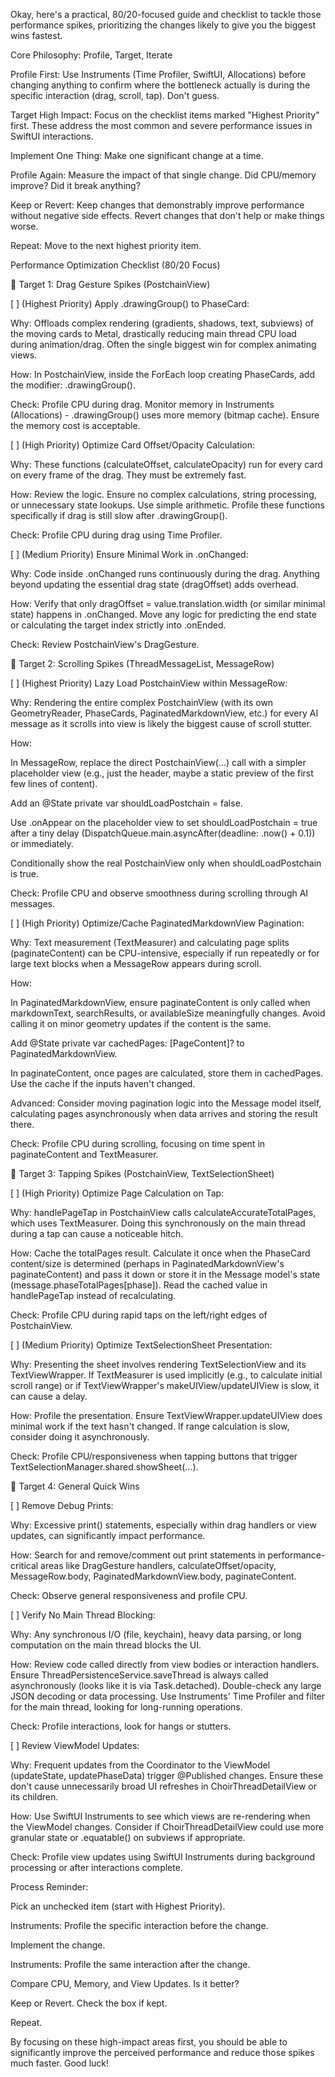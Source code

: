 Okay, here's a practical, 80/20-focused guide and checklist to tackle those performance spikes, prioritizing the changes likely to give you the biggest wins fastest.

Core Philosophy: Profile, Target, Iterate

Profile First: Use Instruments (Time Profiler, SwiftUI, Allocations) before changing anything to confirm where the bottleneck actually is during the specific interaction (drag, scroll, tap). Don't guess.

Target High Impact: Focus on the checklist items marked "Highest Priority" first. These address the most common and severe performance issues in SwiftUI interactions.

Implement One Thing: Make one significant change at a time.

Profile Again: Measure the impact of that single change. Did CPU/memory improve? Did it break anything?

Keep or Revert: Keep changes that demonstrably improve performance without negative side effects. Revert changes that don't help or make things worse.

Repeat: Move to the next highest priority item.

Performance Optimization Checklist (80/20 Focus)

🎯 Target 1: Drag Gesture Spikes (PostchainView)

[ ] (Highest Priority) Apply .drawingGroup() to PhaseCard:

Why: Offloads complex rendering (gradients, shadows, text, subviews) of the moving cards to Metal, drastically reducing main thread CPU load during animation/drag. Often the single biggest win for complex animating views.

How: In PostchainView, inside the ForEach loop creating PhaseCards, add the modifier: .drawingGroup().

Check: Profile CPU during drag. Monitor memory in Instruments (Allocations) - .drawingGroup() uses more memory (bitmap cache). Ensure the memory cost is acceptable.

[ ] (High Priority) Optimize Card Offset/Opacity Calculation:

Why: These functions (calculateOffset, calculateOpacity) run for every card on every frame of the drag. They must be extremely fast.

How: Review the logic. Ensure no complex calculations, string processing, or unnecessary state lookups. Use simple arithmetic. Profile these functions specifically if drag is still slow after .drawingGroup().

Check: Profile CPU during drag using Time Profiler.

[ ] (Medium Priority) Ensure Minimal Work in .onChanged:

Why: Code inside .onChanged runs continuously during the drag. Anything beyond updating the essential drag state (dragOffset) adds overhead.

How: Verify that only dragOffset = value.translation.width (or similar minimal state) happens in .onChanged. Move any logic for predicting the end state or calculating the target index strictly into .onEnded.

Check: Review PostchainView's DragGesture.

🎯 Target 2: Scrolling Spikes (ThreadMessageList, MessageRow)

[ ] (Highest Priority) Lazy Load PostchainView within MessageRow:

Why: Rendering the entire complex PostchainView (with its own GeometryReader, PhaseCards, PaginatedMarkdownView, etc.) for every AI message as it scrolls into view is likely the biggest cause of scroll stutter.

How:

In MessageRow, replace the direct PostchainView(...) call with a simpler placeholder view (e.g., just the header, maybe a static preview of the first few lines of content).

Add an @State private var shouldLoadPostchain = false.

Use .onAppear on the placeholder view to set shouldLoadPostchain = true after a tiny delay (DispatchQueue.main.asyncAfter(deadline: .now() + 0.1)) or immediately.

Conditionally show the real PostchainView only when shouldLoadPostchain is true.

Check: Profile CPU and observe smoothness during scrolling through AI messages.

[ ] (High Priority) Optimize/Cache PaginatedMarkdownView Pagination:

Why: Text measurement (TextMeasurer) and calculating page splits (paginateContent) can be CPU-intensive, especially if run repeatedly or for large text blocks when a MessageRow appears during scroll.

How:

In PaginatedMarkdownView, ensure paginateContent is only called when markdownText, searchResults, or availableSize meaningfully changes. Avoid calling it on minor geometry updates if the content is the same.

Add @State private var cachedPages: [PageContent]? to PaginatedMarkdownView.

In paginateContent, once pages are calculated, store them in cachedPages. Use the cache if the inputs haven't changed.

Advanced: Consider moving pagination logic into the Message model itself, calculating pages asynchronously when data arrives and storing the result there.

Check: Profile CPU during scrolling, focusing on time spent in paginateContent and TextMeasurer.

🎯 Target 3: Tapping Spikes (PostchainView, TextSelectionSheet)

[ ] (High Priority) Optimize Page Calculation on Tap:

Why: handlePageTap in PostchainView calls calculateAccurateTotalPages, which uses TextMeasurer. Doing this synchronously on the main thread during a tap can cause a noticeable hitch.

How: Cache the totalPages result. Calculate it once when the PhaseCard content/size is determined (perhaps in PaginatedMarkdownView's paginateContent) and pass it down or store it in the Message model's state (message.phaseTotalPages[phase]). Read the cached value in handlePageTap instead of recalculating.

Check: Profile CPU during rapid taps on the left/right edges of PostchainView.

[ ] (Medium Priority) Optimize TextSelectionSheet Presentation:

Why: Presenting the sheet involves rendering TextSelectionView and its TextViewWrapper. If TextMeasurer is used implicitly (e.g., to calculate initial scroll range) or if TextViewWrapper's makeUIView/updateUIView is slow, it can cause a delay.

How: Profile the presentation. Ensure TextViewWrapper.updateUIView does minimal work if the text hasn't changed. If range calculation is slow, consider doing it asynchronously.

Check: Profile CPU/responsiveness when tapping buttons that trigger TextSelectionManager.shared.showSheet(...).

🎯 Target 4: General Quick Wins

[ ] Remove Debug Prints:

Why: Excessive print() statements, especially within drag handlers or view updates, can significantly impact performance.

How: Search for and remove/comment out print statements in performance-critical areas like DragGesture handlers, calculateOffset/opacity, MessageRow.body, PaginatedMarkdownView.body, paginateContent.

Check: Observe general responsiveness and profile CPU.

[ ] Verify No Main Thread Blocking:

Why: Any synchronous I/O (file, keychain), heavy data parsing, or long computation on the main thread blocks the UI.

How: Review code called directly from view bodies or interaction handlers. Ensure ThreadPersistenceService.saveThread is always called asynchronously (looks like it is via Task.detached). Double-check any large JSON decoding or data processing. Use Instruments' Time Profiler and filter for the main thread, looking for long-running operations.

Check: Profile interactions, look for hangs or stutters.

[ ] Review ViewModel Updates:

Why: Frequent updates from the Coordinator to the ViewModel (updateState, updatePhaseData) trigger @Published changes. Ensure these don't cause unnecessarily broad UI refreshes in ChoirThreadDetailView or its children.

How: Use SwiftUI Instruments to see which views are re-rendering when the ViewModel changes. Consider if ChoirThreadDetailView could use more granular state or .equatable() on subviews if appropriate.

Check: Profile view updates using SwiftUI Instruments during background processing or after interactions complete.

Process Reminder:

Pick an unchecked item (start with Highest Priority).

Instruments: Profile the specific interaction before the change.

Implement the change.

Instruments: Profile the same interaction after the change.

Compare CPU, Memory, and View Updates. Is it better?

Keep or Revert. Check the box if kept.

Repeat.

By focusing on these high-impact areas first, you should be able to significantly improve the perceived performance and reduce those spikes much faster. Good luck!
